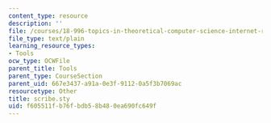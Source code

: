 ```yaml
---
content_type: resource
description: ''
file: /courses/18-996-topics-in-theoretical-computer-science-internet-research-problems-spring-2002/f605511fb76fbdb58b480ea690fc649f_scribe.sty
file_type: text/plain
learning_resource_types:
- Tools
ocw_type: OCWFile
parent_title: Tools
parent_type: CourseSection
parent_uid: 667e3437-a91a-0e3f-9112-0a5f3b7069ac
resourcetype: Other
title: scribe.sty
uid: f605511f-b76f-bdb5-8b48-0ea690fc649f
---
```

